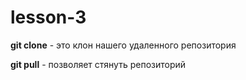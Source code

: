 # lesson-3

**git clone** - это клон нашего удаленного репозитория 

**git pull** - позволяет стянуть репозиторий
